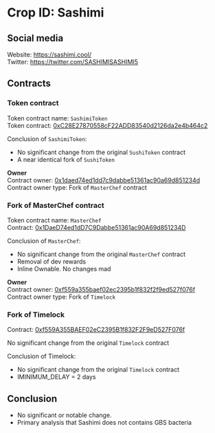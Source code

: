 # Crop ID: Sashimi 

## Social media
Website: https://sashimi.cool/  
Twitter: https://twitter.com/SASHIMISASHIMI5

## Contracts

### Token contract
Token contract name: `SashimiToken`  
Token contract: [0xC28E27870558cF22ADD83540d2126da2e4b464c2](https://etherscan.io/address/0xC28E27870558cF22ADD83540d2126da2e4b464c2#code) 

Conclusion of `SashimiToken`: 
- No significant change from the original `SushiToken` contract
- A near identical fork of `SushiToken`

__Owner__  
Contract owner: [0x1daed74ed1dd7c9dabbe51361ac90a69d851234d](https://etherscan.io/address/0x1daed74ed1dd7c9dabbe51361ac90a69d851234d#code)  
Contract owner type: Fork of `MasterChef` contract

### Fork of MasterChef contract
Token contract name: `MasterChef`  
Contract: [0x1DaeD74ed1dD7C9Dabbe51361ac90A69d851234D ](https://etherscan.io/address/0x1daed74ed1dd7c9dabbe51361ac90a69d851234d#code)  

Conclusion of `MasterChef`: 
- No significant change from the original `MasterChef` contract
- Removal of dev rewards
- Inline Ownable. No changes mad

__Owner__  
Contract owner: [0xf559a355baef02ec2395b1f832f2f9ed527f076f ](https://etherscan.io/address/0xf559A355BAEF02eC2395B1f832F2F9eD527F076f)  
Contract owner type: Fork of `Timelock` 


### Fork of Timelock
Contract: [0xf559A355BAEF02eC2395B1f832F2F9eD527F076f ](https://etherscan.io/address/0xf559A355BAEF02eC2395B1f832F2F9eD527F076f)

No significant change from the original `Timelock` contract

Conclusion of Timelock: 
- No significant change from the original `Timelock` contract
- IMINIMUM_DELAY = 2 days

## Conclusion
- No significant or notable change. 
- Primary analysis that Sashimi does not contains GBS bacteria